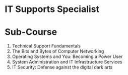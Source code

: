 # IT Supports Specialist

# Sub-Course

1. Technical Support Fundamentals
2. The Bits and Bytes of Computer Networking
3. Operating Systems and You: Becoming a Power User
4. System Administration and IT Infrastructure Services
5. IT Security: Defense against the digital dark arts